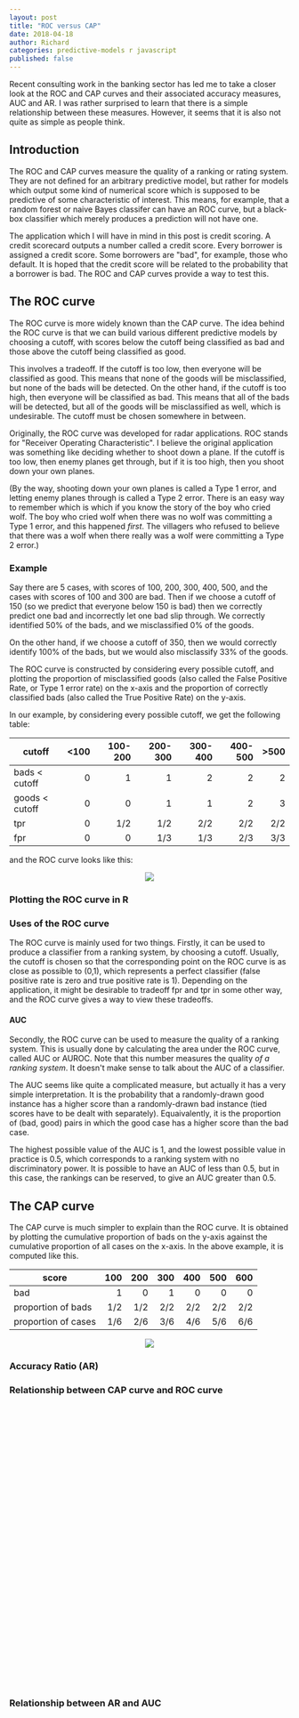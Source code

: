 ```yaml
---
layout: post
title: "ROC versus CAP"
date: 2018-04-18
author: Richard
categories: predictive-models r javascript
published: false
---
```

Recent consulting work in the banking sector has led me to take a closer look at the ROC and CAP curves and their associated accuracy measures, AUC and AR. I was rather surprised to learn that there is a simple relationship between these measures. However, it seems that it is also not quite as simple as people think.

## Introduction

The ROC and CAP curves measure the quality of a ranking or rating system. They are not defined for an arbitrary predictive model, but rather for models which output some kind of numerical score which is supposed to be predictive of some characteristic of interest. This means, for example, that a random forest or naive Bayes classifer can have an ROC curve, but a black-box classifier which merely produces a prediction will not have one.

The application which I will have in mind in this post is credit scoring. A credit scorecard outputs a number called a credit score. Every borrower is assigned a credit score. Some borrowers are "bad", for example, those who default. It is hoped that the credit score will be related to the probability that a borrower is bad. The ROC and CAP curves provide a way to test this.

## The ROC curve

The ROC curve is more widely known than the CAP curve. The idea behind the ROC curve is that we can build various different predictive models by choosing a cutoff, with scores below the cutoff being classified as bad and those above the cutoff being classified as good.

This involves a tradeoff. If the cutoff is too low, then everyone will be classified as good. This means that none of the goods will be misclassified, but none of the bads will be detected. On the other hand, if the cutoff is too high, then everyone will be classified as bad. This means that all of the bads will be detected, but all of the goods will be misclassified as well, which is undesirable. The cutoff must be chosen somewhere in between.

Originally, the ROC curve was developed for radar applications. ROC stands for "Receiver Operating Characteristic". I believe the original application was something like deciding whether to shoot down a plane. If the cutoff is too low, then enemy planes get through, but if it is too high, then you shoot down your own planes.

(By the way, shooting down your own planes is called a Type 1 error, and letting enemy planes through is called a Type 2 error. There is an easy way to remember which is which if you know the story of the boy who cried wolf. The boy who cried wolf when there was no wolf was committing a Type 1 error, and this happened *first*. The villagers who refused to believe that there was a wolf when there really was a wolf were committing a Type 2 error.)

### Example

Say there are 5 cases, with scores of 100, 200, 300, 400, 500, and the cases with scores of 100 and 300 are bad. Then if we choose a cutoff of 150 (so we predict that everyone below 150 is bad) then we correctly predict one bad and incorrectly let one bad slip through. We correctly identified 50% of the bads, and we misclassified 0% of the goods.

On the other hand, if we choose a cutoff of 350, then we would correctly identify 100% of the bads, but we would also misclassify 33% of the goods. 

The ROC curve is constructed by considering every possible cutoff, and plotting the proportion of misclassified goods (also called the False Positive Rate, or Type 1 error rate) on the x-axis and the proportion of correctly classified bads (also called the True Positive Rate) on the y-axis.

In our example, by considering every possible cutoff, we get the following table:

| cutoff         | <100 | 100-200 | 200-300 | 300-400 | 400-500 | >500 |
|----------------|-----:|--------:|--------:|--------:|--------:|-----:|
|  bads < cutoff |    0 |       1 |       1 |       2 |       2 |    2 |
| goods < cutoff |    0 |       0 |       1 |       1 |       2 |    3 |
| tpr            |    0 |     1/2 |     1/2 |     2/2 |     2/2 |  2/2 |
| fpr            |    0 |       0 |     1/3 |     1/3 |     2/3 |  3/3 |

and the ROC curve looks like this:

<center><img src="/images/2018-04/ROC_example.png" /></center>

### Plotting the ROC curve in R

### Uses of the ROC curve

The ROC curve is mainly used for two things. Firstly, it can be used to produce a classifier from a ranking system, by choosing a cutoff. Usually, the cutoff is chosen so that the corresponding point on the ROC curve is as close as possible to (0,1), which represents a perfect classifier (false positive rate is zero and true positive rate is 1). Depending on the application, it might be desirable to tradeoff fpr and tpr in some other way, and the ROC curve gives a way to view these tradeoffs.

#### AUC

Secondly, the ROC curve can be used to measure the quality of a ranking system. This is usually done by calculating the area under the ROC curve, called AUC or AUROC. Note that this number measures the quality *of a ranking system*. It doesn't make sense to talk about the AUC of a classifier.

The AUC seems like quite a complicated measure, but actually it has a very simple interpretation. It is the probability that a randomly-drawn good instance has a higher score than a randomly-drawn bad instance (tied scores have to be dealt with separately). Equaivalently, it is the proportion of (bad, good) pairs in which the good case has a higher score than the bad case.

The highest possible value of the AUC is 1, and the lowest possible value in practice is 0.5, which corresponds to a ranking system with no discriminatory power. It is possible to have an AUC of less than 0.5, but in this case, the rankings can be reserved, to give an AUC greater than 0.5. 

## The CAP curve

The CAP curve is much simpler to explain than the ROC curve. It is obtained by plotting the cumulative proportion of bads on the y-axis against the cumulative proportion of all cases on the x-axis. In the above example, it is computed like this.

| score          | 100 | 200| 300 | 400 | 500 | 600 |
|----------------|-----:|--------:|--------:|--------:|--------:|-----:|
| bad                           |    1   |       0   |       1 |       0 |       0 |      0 |
| proportion of bads            |    1/2 |       1/2 |     2/2 |     2/2 |     2/2 |    2/2 |
| proportion of cases           |    1/6 |       2/6 |     3/6 |     4/6 |     5/6 |    6/6 |

<center><img src="/images/2018-04/CAP_example.png" /></center>

### Accuracy Ratio (AR)

### Relationship between CAP curve and ROC curve

<canvas id="theCanvas" height="320" width="320" border="1px solid" style="display: block; margin: 0 auto;"></canvas>

<script type="text/javascript" src="/blog/scripts/roc_animation.js"></script>

### Relationship between AR and AUC
